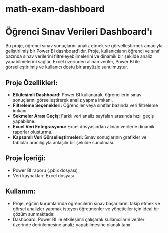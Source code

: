 # math-exam-dashboard

# Öğrenci Sınav Verileri Dashboard'ı

Bu proje, öğrenci sınav sonuçlarını analiz etmek ve görselleştirmek amacıyla geliştirilmiş bir Power BI dashboard'ıdır. Proje, kullanıcıların öğrenci ve sınıf bazında sınav verilerini filtreleyebilmelerini ve dinamik bir şekilde analiz yapabilmelerini sağlar. Excel üzerinden alınan veriler, Power BI ile görselleştirilmiş ve kullanıcı dostu bir arayüzle sunulmuştur.

## Proje Özellikleri:
- **Etkileşimli Dashboard:** Power BI kullanarak, öğrencilerin sınav sonuçlarını görselleştirerek analiz yapma imkanı.
- **Filtreleme Seçenekleri:** Öğrenciler veya sınıflar bazında veri filtreleme imkanı.
- **Sekmeler Arası Geçiş:** Farklı veri analiz sayfaları arasında hızlı geçiş yapabilme.
- **Excel Veri Entegrasyonu:** Excel dosyasından alınan verilerle dinamik raporlar oluşturma.
- **Kapsamlı Veri Görselleştirmeleri:** Sınav sonuçlarının grafikler ve tablolar aracılığıyla anlaşılır bir şekilde sunulması.

## Proje İçeriği:
- Power BI raporu (.pbix dosyası)
- Veri kaynakları: Excel dosyası

## Kullanım:
- Proje, eğitim kurumlarında öğrencilerin sınav başarılarını takip etmek ve görsel analizler yapmak isteyen öğretmenler ve yöneticiler için ideal bir çözüm sunmaktadır.
- Dashboard, Power BI ile etkileşimli çalışarak kullanıcıların veriler üzerinde derinlemesine analiz yapabilmesine olanak tanır.

